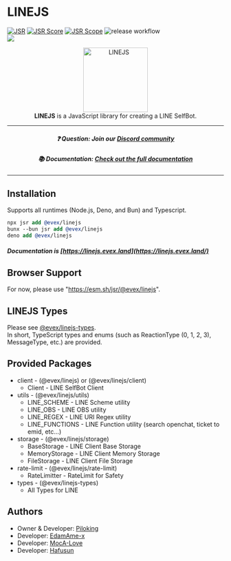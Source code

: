 # LINEJS

[![JSR](https://jsr.io/badges/@evex/linejs)](https://jsr.io/@evex/linejs)
[![JSR Score](https://jsr.io/badges/@evex/linejs/score)](https://jsr.io/@evex/linejs)
[![JSR Scope](https://jsr.io/badges/@evex)](https://jsr.io/@evex)
![release workflow](https://github.com/evex-dev/linejs/actions/workflows/release.yml/badge.svg)\
[![](https://dcbadge.limes.pink/api/server/evex)](https://discord.gg/evex)

<center>
  <img src="https://raw.githubusercontent.com/evex-dev/linejs/main/.github/assets/icon.png" width="150" height="150" alt="LINEJS" />
</center>

<center> <b>LINEJS</b> is a JavaScript library for creating a LINE SelfBot. </center>

---

##### <center>❓ Question: Join our [Discord community](https://discord.gg/evex)</center>

##### <center>📚 Documentation: [Check out the full documentation](https://linejs.evex.land)</center>

---

## Installation

Supports all runtimes (Node.js, Deno, and Bun) and Typescript.

```llvm
npx jsr add @evex/linejs
bunx --bun jsr add @evex/linejs
deno add @evex/linejs
```

##### Documentation is [https://linejs.evex.land](https://linejs.evex.land/)

## Browser Support

For now, please use "https://esm.sh/jsr/@evex/linejs".

## LINEJS Types

Please see [@evex/linejs-types](https://jsr.io/@evex/linejs-types).  
In short, TypeScript types and enums (such as ReactionType (0, 1, 2, 3), MessageType, etc.) are provided.

## Provided Packages

- client - (@evex/linejs) or (@evex/linejs/client)
  - Client - LINE SelfBot Client
- utils - (@evex/linejs/utils)
  - LINE_SCHEME - LINE Scheme utility
  - LINE_OBS - LINE OBS utility
  - LINE_REGEX - LINE URI Regex utility
  - LINE_FUNCTIONS - LINE Function utility (search openchat, ticket to emid,
    etc...)
- storage - (@evex/linejs/storage)
  - BaseStorage - LINE Client Base Storage
  - MemoryStorage - LINE Client Memory Storage
  - FileStorage - LINE Client File Storage
- rate-limit - (@evex/linejs/rate-limit)
  - RateLimitter - RateLimit for Safety
- types - (@evex/linejs-types)
  - All Types for LINE

## Authors

- Owner & Developer: [Piloking](https://github.com/piloking)
- Developer: [EdamAme-x](https://github.com/EdamAme-x)
- Developer: [MocA-Love](https://github.com/MocA-Love)
- Developer: [Hafusun](https://github.com/hafusun)
